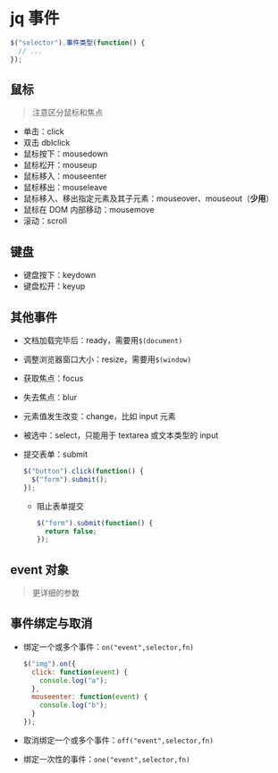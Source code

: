 # jq 事件

```js
$("selector").事件类型(function() {
  // ...
});
```

## 鼠标

> 注意区分鼠标和焦点

- 单击：click
- 双击 dblclick
- 鼠标按下：mousedown
- 鼠标松开：mouseup
- 鼠标移入：mouseenter
- 鼠标移出：mouseleave
- 鼠标移入、移出指定元素及其子元素：mouseover、mouseout（**少用**）
- 鼠标在 DOM 内部移动：mousemove
- 滚动：scroll

## 键盘

- 键盘按下：keydown
- 键盘松开：keyup

## 其他事件

- 文档加载完毕后：ready，需要用`$(document)`
- 调整浏览器窗口大小：resize，需要用`$(window)`
- 获取焦点：focus
- 失去焦点：blur
- 元素值发生改变：change，比如 input 元素
- 被选中：select，只能用于 textarea 或文本类型的 input

- 提交表单：submit

  ```js
  $("button").click(function() {
    $("form").submit();
  });
  ```

  - 阻止表单提交

    ```js
    $("form").submit(function() {
      return false;
    });
    ```

## event 对象

> 更详细的参数

## 事件绑定与取消

- 绑定一个或多个事件：`on("event",selector,fn)`

  ```js
  $("img").on({
    click: function(event) {
      console.log("a");
    },
    mouseenter: function(event) {
      console.log("b");
    }
  });
  ```

- 取消绑定一个或多个事件：`off("event",selector,fn)`
- 绑定一次性的事件：`one("event",selector,fn)`
